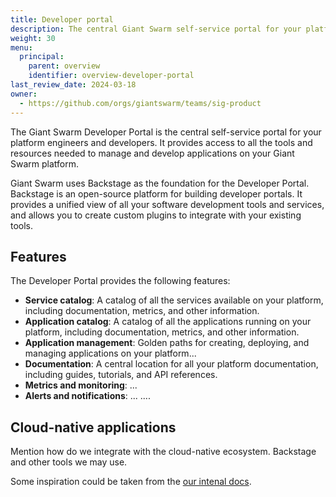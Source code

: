 ```yaml
---
title: Developer portal
description: The central Giant Swarm self-service portal for your platform engineers and developers.
weight: 30
menu:
  principal:
    parent: overview
    identifier: overview-developer-portal
last_review_date: 2024-03-18
owner:
  - https://github.com/orgs/giantswarm/teams/sig-product
---
```


The Giant Swarm Developer Portal is the central self-service portal for your platform engineers and developers. It provides access to all the tools and resources needed to manage and develop applications on your Giant Swarm platform.

Giant Swarm uses Backstage as the foundation for the Developer Portal. Backstage is an open-source platform for building developer portals. It provides a unified view of all your software development tools and services, and allows you to create custom plugins to integrate with your existing tools.

## Features

The Developer Portal provides the following features:

- **Service catalog**: A catalog of all the services available on your platform, including documentation, metrics, and other information.
- **Application catalog**: A catalog of all the applications running on your platform, including documentation, metrics, and other information.
- **Application management**: Golden paths for creating, deploying, and managing applications on your platform...
- **Documentation**: A central location for all your platform documentation, including guides, tutorials, and API references.
- **Metrics and monitoring**: ...
- **Alerts and notifications**: ...
....

## Cloud-native applications

Mention how do we integrate with the cloud-native ecosystem. Backstage and other tools we may use.

Some inspiration could be taken from the [our intenal docs](https://handbook.giantswarm.io/docs/dev-and-releng/devportal/).
